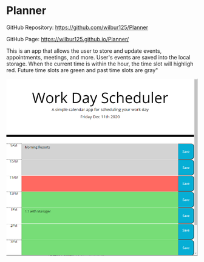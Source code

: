 # Planner

GitHub Repository: https://github.com/wilbur125/Planner

GitHub Page: https://wilbur125.github.io/Planner/ 

This is an app that allows the user to store and update events, appointments, meetings, and more. User's events are saved into the local storage. When the current time is within the hour, the time slot will highligh red. Future time slots are green and past time slots are gray"

![Planner](./assets/screenshot.PNG)